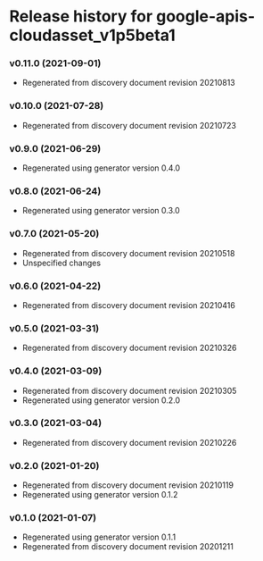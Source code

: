 # Release history for google-apis-cloudasset_v1p5beta1

### v0.11.0 (2021-09-01)

* Regenerated from discovery document revision 20210813

### v0.10.0 (2021-07-28)

* Regenerated from discovery document revision 20210723

### v0.9.0 (2021-06-29)

* Regenerated using generator version 0.4.0

### v0.8.0 (2021-06-24)

* Regenerated using generator version 0.3.0

### v0.7.0 (2021-05-20)

* Regenerated from discovery document revision 20210518
* Unspecified changes

### v0.6.0 (2021-04-22)

* Regenerated from discovery document revision 20210416

### v0.5.0 (2021-03-31)

* Regenerated from discovery document revision 20210326

### v0.4.0 (2021-03-09)

* Regenerated from discovery document revision 20210305
* Regenerated using generator version 0.2.0

### v0.3.0 (2021-03-04)

* Regenerated from discovery document revision 20210226

### v0.2.0 (2021-01-20)

* Regenerated from discovery document revision 20210119
* Regenerated using generator version 0.1.2

### v0.1.0 (2021-01-07)

* Regenerated using generator version 0.1.1
* Regenerated from discovery document revision 20201211


